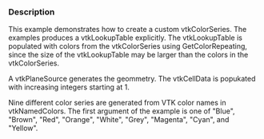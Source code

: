 ### Description

This example demonstrates how to create a custom vtkColorSeries. The examples produces a vtkLookupTable explicitly. The vtkLookupTable is populated with colors from the vtkColorSeries using GetColorRepeating, since the size of the vtkLookupTable may be larger than the colors in the vtkColorSeries.

A vtkPlaneSource generates the geommetry. The vtkCellData is popukated with increasing integers starting at 1.

Nine different color series are generated from VTK color names in vtkNamedColors. The first argument of the example is one of "Blue", "Brown", "Red", "Orange", "White", "Grey", "Magenta", "Cyan", and "Yellow".
